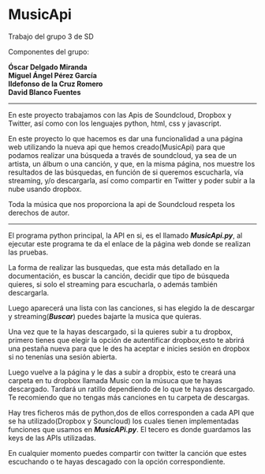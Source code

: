 # MusicApi
Trabajo del grupo 3 de SD

Componentes del grupo:

**Óscar Delgado Miranda**    
**Miguel Ángel Pérez García**  
**Ildefonso de la Cruz Romero**  
**David Blanco Fuentes**  
  
---

En este proyecto trabajamos con las Apis de Soundcloud, Dropbox y Twitter, así como con los lenguajes python, html, css y javascript.

En este proyecto lo que hacemos es dar una funcionalidad a una página web utilizando la nueva api que hemos creado(MusicApi) para que podamos realizar una búsqueda a través de soundcloud, ya sea de un artista, un álbum o una canción, y que, en la misma página, nos muestre los resultados de las búsquedas, en función de si queremos escucharla, vía streaming, y/o descargarla, así como compartir en Twitter y poder subir a la nube usando dropbox.

Toda la música que nos proporciona la api de Soundcloud respeta los derechos de autor.

---

El programa python principal, la API en si, es el llamado ***MusicApi.py***, al ejecutar este programa te da el enlace de la página web donde se realizan las pruebas.

La forma de realizar las busquedas, que esta más detallado en la documentación, es buscar la canción, decidir que tipo de búsqueda quieres, si solo el streaming para escucharla, o además también descargarla.

Luego aparecerá una lista con las canciones, si has elegido la de descargar y streaming(***Buscar***) puedes bajarte la musica que quieras.

Una vez que te la hayas descargado, si la quieres subir a tu dropbox, primero tienes que elegir la opción de autentificar dropbox,esto te abrirá una pestaña nueva para que le des ha aceptar e inicies sesión en dropbox si no tenenías una sesión abierta.

Luego vuelve a la página y le das a subir a dropbix, esto te creará una carpeta en tu dropbox llamada Music con la músuca que te hayas descargado. Tardará un ratillo dependiendo de lo que te hayas descargado. Te recomiendo que no tengas más canciones en tu carpeta de descargas.

Hay tres ficheros más de python,dos de ellos corresponden a cada API que se ha utilizado(Dropbox y Souncloud) los cuales tienen implementadas funciones que usamos en ***MusicAPi.py***. El tecero es donde guardamos las keys de las APIs utilizadas.

En cualquier momento puedes compartir con twitter la canción que estes escuchando o te hayas descagado con la opción correspondiente.
